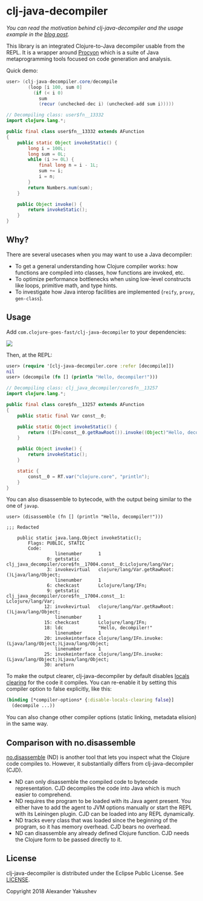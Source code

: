 # clj-java-decompiler

_You can read the motivation behind clj-java-decompiler and the usage example in
the
[blog post](http://clojure-goes-fast.com/blog/introspection-tools-java-decompilers/)._

This library is an integrated Clojure-to-Java decompiler usable from the REPL.
It is a wrapper
around [Procyon](https://bitbucket.org/mstrobel/procyon/overview) which is a
suite of Java metaprogramming tools focused on code generation and analysis.

Quick demo:

```java
user> (clj-java-decompiler.core/decompile
        (loop [i 100, sum 0]
          (if (< i 0)
            sum
            (recur (unchecked-dec i) (unchecked-add sum i)))))

// Decompiling class: user$fn__13332
import clojure.lang.*;

public final class user$fn__13332 extends AFunction
{
    public static Object invokeStatic() {
        long i = 100L;
        long sum = 0L;
        while (i >= 0L) {
            final long n = i - 1L;
            sum += i;
            i = n;
        }
        return Numbers.num(sum);
    }

    public Object invoke() {
        return invokeStatic();
    }
}
```

## Why?

There are several usecases when you may want to use a Java decompiler:

- To get a general understanding how Clojure compiler works: how functions are
  compiled into classes, how functions are invoked, etc.
- To optimize performance bottlenecks when using low-level constructs like
  loops, primitive math, and type hints.
- To investigate how Java interop facilities are implemented (`reify`, `proxy`,
  `gen-class`).

## Usage

Add `com.clojure-goes-fast/clj-java-decompiler` to your dependencies:

[![](https://clojars.org/com.clojure-goes-fast/clj-java-decompiler/latest-version.svg)](https://clojars.org/com.clojure-goes-fast/clj-java-decompiler)

Then, at the REPL:

```clojure
user> (require '[clj-java-decompiler.core :refer [decompile]])
nil
user> (decompile (fn [] (println "Hello, decompiler!")))
```

```java
// Decompiling class: clj_java_decompiler/core$fn__13257
import clojure.lang.*;

public final class core$fn__13257 extends AFunction
{
    public static final Var const__0;

    public static Object invokeStatic() {
        return ((IFn)const__0.getRawRoot()).invoke((Object)"Hello, decompiler!");
    }

    public Object invoke() {
        return invokeStatic();
    }

    static {
        const__0 = RT.var("clojure.core", "println");
    }
}
```

You can also disassemble to bytecode, with the output being similar to the one
of `javap`.

```
user> (disassemble (fn [] (println "Hello, decompiler!")))

;;; Redacted

    public static java.lang.Object invokeStatic();
        Flags: PUBLIC, STATIC
        Code:
                  linenumber      1
               0: getstatic       clj_java_decompiler/core$fn__17004.const__0:Lclojure/lang/Var;
               3: invokevirtual   clojure/lang/Var.getRawRoot:()Ljava/lang/Object;
                  linenumber      1
               6: checkcast       Lclojure/lang/IFn;
               9: getstatic       clj_java_decompiler/core$fn__17004.const__1:
Lclojure/lang/Var;
              12: invokevirtual   clojure/lang/Var.getRawRoot:()Ljava/lang/Object;
                  linenumber      1
              15: checkcast       Lclojure/lang/IFn;
              18: ldc             "Hello, decompiler!"
                  linenumber      1
              20: invokeinterface clojure/lang/IFn.invoke:(Ljava/lang/Object;)Ljava/lang/Object;
                  linenumber      1
              25: invokeinterface clojure/lang/IFn.invoke:(Ljava/lang/Object;)Ljava/lang/Object;
              30: areturn
```

To make the output clearer, clj-java-decompiler by default disables [locals
clearing](https://clojuredocs.org/clojure.core/*compiler-options*) for the code
it compiles. You can re-enable it by setting this compiler option to false
explicitly, like this:

```clj
(binding [*compiler-options* {:disable-locals-clearing false}]
  (decompile ...))
```

You can also change other compiler options (static linking, metadata elision) in
the same way.

## Comparison with no.disassemble

[no.disassemble](https://github.com/gtrak/no.disassemble) (ND) is another tool
that lets you inspect what the Clojure code compiles to. However, it
substantially differs from clj-java-decompiler (CJD).

- ND can only disassemble the compiled code to bytecode representation. CJD
  decompiles the code into Java which is much easier to comprehend.
- ND requires the program to be loaded with its Java agent present. You either
  have to add the agent to JVM options manually or start the REPL with its
  Leiningen plugin. CJD can be loaded into any REPL dynamically.
- ND tracks every class that was loaded since the beginning of the program, so
  it has memory overhead. CJD bears no overhead.
- ND can disassemble any already defined Clojure function. CJD needs the Clojure
  form to be passed directly to it.

## License

clj-java-decompiler is distributed under the Eclipse Public License.
See [LICENSE](LICENSE).

Copyright 2018 Alexander Yakushev

